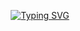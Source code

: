 <p align="center">
  <a href="https://git.io/typing-svg">
    <img src="https://readme-typing-svg.demolab.com?font=Fira+Code&pause=1000&color=6A8D6D&center=true&vCenter=true&random=false&width=435&lines=%E9%80%9D%E8%80%85%E5%A6%82%E6%96%AF%E5%A4%AB%E4%B8%8D%E8%88%8D%E6%98%BC%E5%A4%9C" alt="Typing SVG" />
  </a>
</p>

<!--
**Beemo37/Beemo37** is a ✨ _special_ ✨ repository because its `README.md` (this file) appears on your GitHub profile.

Here are some ideas to get you started:

- 🔭 I’m currently working on ...
- 🌱 I’m currently learning ...
- 👯 I’m looking to collaborate on ...
- 🤔 I’m looking for help with ...
- 💬 Ask me about ...
- 📫 How to reach me: ...
- 😄 Pronouns: ...
- ⚡ Fun fact: ...
-->
